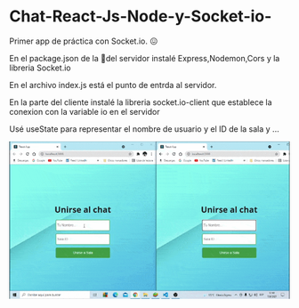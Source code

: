 # Chat-React-Js-Node-y-Socket-io-
Primer app de práctica con Socket.io. :confounded:
<p>En el package.json de la 📁del servidor instalé Express,Nodemon,Cors y la libreria Socket.io</p>En el archivo index.js está el punto de entrda al servidor.
<p>En la parte del cliente instalé la libreria socket.io-client que establece la conexion con la variable io en el servidor</p>
Usé useState para representar el nombre de usuario y el ID de la sala y ...

![](img/chat.gif.gif)
